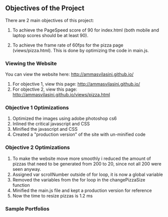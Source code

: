 ## Objectives of the Project

There are 2 main objectives of this project:

1. To achieve the PageSpeed score of 90 for index.html (both mobile and laptop scores should be at least 90).

2. To achieve the frame rate of 60fps for the pizza page (views/pizza.html). This is done by optimizing the code in main.js. 

### Viewing the Website
You can view the website here: http://ammasvilasini.github.io/
1. For objective 1, view this page: http://ammasvilasini.github.io/
2. For objective 2, view this page: http://ammasvilasini.github.io/views/pizza.html

### Objective 1 Optimizations
1. Optimized the images using adobe photoshop cs6
2. Inlined the critical javascript and CSS
3. Minified the javascript and CSS
4. Created a "production version" of the site with un-minified code

### Objective 2 Optimizations
1. To make the website move more smoothly i reduced the amount of pizzas that need to be generated from 200 to 20, since not all 200 were seen anyway.
2. Assigned var scrollNumber outside of for loop, it is now a global variable
3. Removed the variables from the for loop in the changePizzaSize function
4. Minified the main.js file and kept a production version for reference
5. Now the time to resize pizzas is 1.2 ms


### Sample Portfolios


